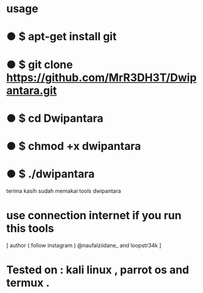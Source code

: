 # usage 

# ● $ apt-get install git
# ● $ git clone https://github.com/MrR3DH3T/Dwipantara.git
# ● $ cd Dwipantara
# ● $ chmod +x dwipantara 
# ● $ ./dwipantara 

terima kasih sudah memakai tools dwipantara 

# use connection internet if you run this tools

[ author ( follow instagram ) @naufalziidane_ and loopstr34k ]

# Tested on : kali linux , parrot os and termux .

